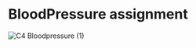 # BloodPressure assignment

![C4 Bloodpressure (1)](https://github.com/user-attachments/assets/6c8b9600-fd5e-4b51-9d1e-8e8ddc99e36f)
